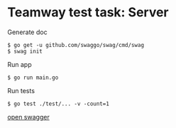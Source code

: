 # Teamway test task: Server

Generate doc

```console
$ go get -u github.com/swaggo/swag/cmd/swag
$ swag init
```

Run app

```console
$ go run main.go
```

Run tests

```console
$ go test ./test/... -v -count=1
```

[open swagger](http://localhost:8081/swagger/index.html)

